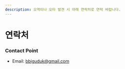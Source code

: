 ```yaml
---
description: 오역이나 오타 발견 시 아래 연락처로 연락 바랍니다.
---
```


# 연락처

### Contact Point

* Email: bbiguduk@gmail.com



